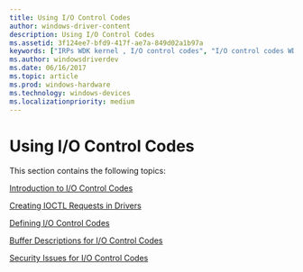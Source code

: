 ```yaml
---
title: Using I/O Control Codes
author: windows-driver-content
description: Using I/O Control Codes
ms.assetid: 3f124ee7-bfd9-417f-ae7a-849d02a1b97a
keywords: ["IRPs WDK kernel , I/O control codes", "I/O control codes WDK kernel", "control codes WDK IOCTLs", "IOCTLs WDK kernel"]
ms.author: windowsdriverdev
ms.date: 06/16/2017
ms.topic: article
ms.prod: windows-hardware
ms.technology: windows-devices
ms.localizationpriority: medium
---
```


# Using I/O Control Codes





This section contains the following topics:

[Introduction to I/O Control Codes](introduction-to-i-o-control-codes.md)

[Creating IOCTL Requests in Drivers](creating-ioctl-requests-in-drivers.md)

[Defining I/O Control Codes](defining-i-o-control-codes.md)

[Buffer Descriptions for I/O Control Codes](buffer-descriptions-for-i-o-control-codes.md)

[Security Issues for I/O Control Codes](security-issues-for-i-o-control-codes.md)

 

 




